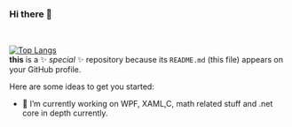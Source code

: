 ### Hi there 👋
<br/>

[![Top Langs](https://github-readme-stats.vercel.app/api/top-langs/?username=jianyuyanyu&)](https://github.com/anuraghazra/github-readme-stats)
<br/>
**this** is a ✨ _special_ ✨ repository because its `README.md` (this file) appears on your GitHub profile.

Here are some ideas to get you started:

- 🔭 I’m currently working on WPF, XAML,C, math related stuff and .net core in depth currently.

